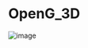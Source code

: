 # OpenG_3D

![image](https://github.com/user-attachments/assets/99ae4020-a246-49b9-8d69-cd251d5c7e09)
